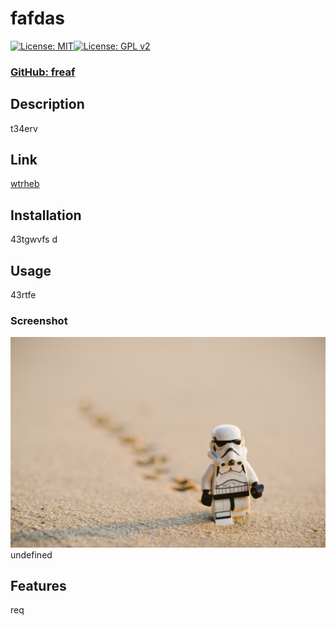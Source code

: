 # fafdas
  [![License: MIT](https://img.shields.io/badge/License-MIT-yellow.svg)](https://opensource.org/licenses/MIT)[![License: GPL v2](https://img.shields.io/badge/License-GPL_v2-blue.svg)](https://www.gnu.org/licenses/old-licenses/gpl-2.0.en.html)
### [ GitHub: freaf ]( https://github.com/freaf )
## Description
t34erv
## Link
[ wtrheb ]( wtrheb )
## Installation
43tgwvfs d
## Usage
43rtfe
### Screenshot
![alt text](../assets/images/screenshot.png)
undefined
## Features
req